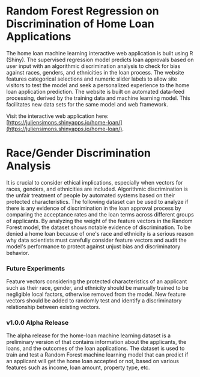 # Random Forest Regression on Discrimination of Home Loan Applications
The home loan machine learning interactive web application is built using R (Shiny). The supervised regression model predicts loan approvals based on user input with an algorithmic discrimination analysis to check for bias against races, genders, and ethnicities in the loan process. The website features categorical selections and numeric slider labels to allow site visitors to test the model and seek a personalized experience to the home loan application prediction. The website is built on automated data-feed processing, derived by the training data and machine learning model. This facilitates new data sets for the same model and web framework. 

Visit the interactive web application here: [https://juliensimons.shinyapps.io/home-loan/](https://juliensimons.shinyapps.io/home-loan/).

Race/Gender Discrimination Analysis
===
It is crucial to consider ethical implications, especially when vectors for races, genders, and ethnicities are included. Algorithmic discrimination is the unfair treatment of people by automated systems based on their protected characteristics. The following dataset can be used to analyze if there is any evidence of discrimination in the loan approval process by comparing the acceptance rates and the loan terms across different groups of applicants. By analyzing the weight of the feature vectors in the Random Forest model, the dataset shows notable evidence of discrimination. To be denied a home loan because of one's race and ethnicity is a serious reason why data scientists must carefully consider feature vectors and audit the model's performance to protect against unjust bias and discriminatory behavior.

### Future Experiments
Feature vectors considering the protected characteristics of an applicant such as their race, gender, and ethnicity should be manually trained to be negligible local factors, otherwise removed from the model. New feature vectors should be added to randomly test and identify a discriminatory relationship between existing vectors.

### v1.0.0 Alpha Release
The alpha release for the home-loan machine learning dataset is a preliminary version of that contains information about the applicants, the loans, and the outcomes of the loan applications. The dataset is used to train and test a Random Forest machine learning model that can predict if an applicant will get the home loan accepted or not, based on various features such as income, loan amount, property type, etc.
